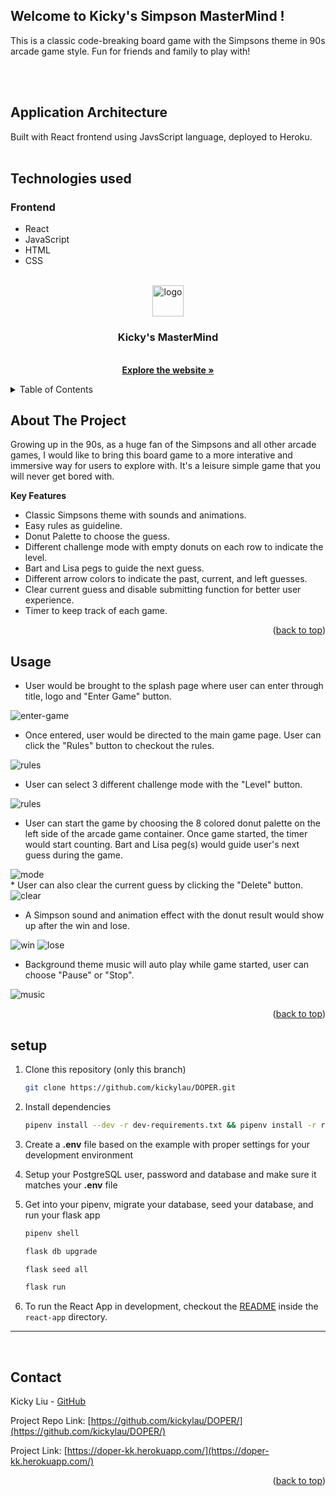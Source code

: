 ## Welcome to Kicky's Simpson MasterMind !

This is a classic code-breaking board game with the Simpsons theme in 90s arcade game style. Fun for friends and family to play with!

</br></br>

## Application Architecture

Built with React frontend using JavsScript language, deployed to Heroku.
</br></br>


## Technologies used

### Frontend

* React
* JavaScript
* HTML
* CSS



<div id="top"></div>

<!-- PROJECT LOGO -->
<br />
<div align="center">
   <a href="https://mastermind-kk.herokuapp.com/"> 
<img height="50" height="50" alt="logo" src="https://user-images.githubusercontent.com/94200416/213108684-2c6f743e-2f1b-42d3-ade8-ab2ed7ddd52a.png">
  </a>

<h3 align="center"> Kicky's MasterMind  </h3>

  <p align="center">
    <br />
    <a href="https://mastermind-kk.herokuapp.com/"><strong>Explore the website »</strong></a>
    <br />
  </p>
</div>



<!-- TABLE OF CONTENTS -->
<details>
  <summary>Table of Contents</summary>
  <ol>
    <li>
      <a href="#about-the-project">About The Project</a>
      <ul>
        <li><a href="#key-features">Key Features</a></li>
      </ul>
    </li>
    <li><a href="#usage">Usage</a></li>
    <li><a href="#contact">Contact</a></li>
  </ol>
</details>




<!-- ABOUT THE PROJECT -->
## About The Project

Growing up in the 90s, as a huge fan of the Simpsons and all other arcade games, I would like to bring this board game to a more interative and immersive way for users to explore with. It's a leisure simple game that you will never get bored with. 



**Key Features**
* Classic Simpsons theme with sounds and animations.
* Easy rules as guideline.
* Donut Palette to choose the guess.
* Different challenge mode with empty donuts on each row to indicate the level.
* Bart and Lisa pegs to guide the next guess.
* Different arrow colors to indicate the past, current, and left guesses. 
* Clear current guess and disable submitting function for better user experience.
* Timer to keep track of each game.


<p align="right">(<a href="#top">back to top</a>)</p>





<!-- USAGE EXAMPLES -->
## Usage


* User would be brought to the splash page where user can enter through title, logo and "Enter Game" button. 
<img alt="enter-game" src="https://user-images.githubusercontent.com/94200416/213113062-f1891603-433a-4cba-8f09-a0a7ec3fbd66.gif">

</br>



* Once entered, user would be directed to the main game page. User can click the "Rules" button to checkout the rules.
<img alt="rules" src="https://user-images.githubusercontent.com/94200416/213113883-480c48b5-f4ea-4520-91e6-9267d76da9a3.gif">


</br>

* User can select 3 different challenge mode with the "Level" button.
<img alt="rules" src="https://user-images.githubusercontent.com/94200416/213116397-dda47b02-ac09-451d-9b4b-fef9b2d126be.gif">

</br>

* User can start the game by choosing the 8 colored donut palette on the left side of the arcade game container. Once game started, the timer would start counting. Bart and Lisa peg(s) would guide user's next guess during the game.
<img alt="mode" src="https://user-images.githubusercontent.com/94200416/213115147-c2ca84ae-cdd9-4677-aca9-1dc61a3f1cd9.gif">


</br>
* User can also clear the current guess by clicking the "Delete" button.
<img alt="clear" src="https://user-images.githubusercontent.com/94200416/213116745-dd2887ab-ee51-42d2-9d4c-89c03961a617.gif">


</br>


* A Simpson sound and animation effect with the donut result would show up after the win and lose.
<img alt="win" src="https://user-images.githubusercontent.com/94200416/213117236-9b395811-7e81-419b-ba44-ceb8153af38b.gif">
<img alt="lose" src="https://user-images.githubusercontent.com/94200416/213117538-1734ea0b-28b4-44c3-b97c-ce647821ac88.gif">

</br>

* Background theme music will auto play while game started, user can choose "Pause" or "Stop".
<img alt="music" src="https://user-images.githubusercontent.com/94200416/213117834-e0db697d-1a2a-41e2-be79-6d83f15e9d3d.gif">

</br>

<p align="right">(<a href="#top">back to top</a>)</p>




## setup
1. Clone this repository (only this branch)

   ```bash
   git clone https://github.com/kickylau/DOPER.git
   ```

2. Install dependencies

      ```bash
      pipenv install --dev -r dev-requirements.txt && pipenv install -r requirements.txt
      ```

3. Create a **.env** file based on the example with proper settings for your development environment

4. Setup your PostgreSQL user, password and database and make sure it matches your **.env** file

5. Get into your pipenv, migrate your database, seed your database, and run your flask app

   ```bash
   pipenv shell
   ```

   ```bash
   flask db upgrade
   ```

   ```bash
   flask seed all
   ```

   ```bash
   flask run
   ```

6. To run the React App in development, checkout the [README](./react-app/README.md) inside the `react-app` directory.

***




<br>









<!-- CONTACT -->
## Contact


Kicky Liu - [GitHub](https://github.com/kickylau)



Project Repo Link: [https://github.com/kickylau/DOPER/](https://github.com/kickylau/DOPER/)

Project Link: [https://doper-kk.herokuapp.com/](https://doper-kk.herokuapp.com/)

<p align="right">(<a href="#top">back to top</a>)</p>
